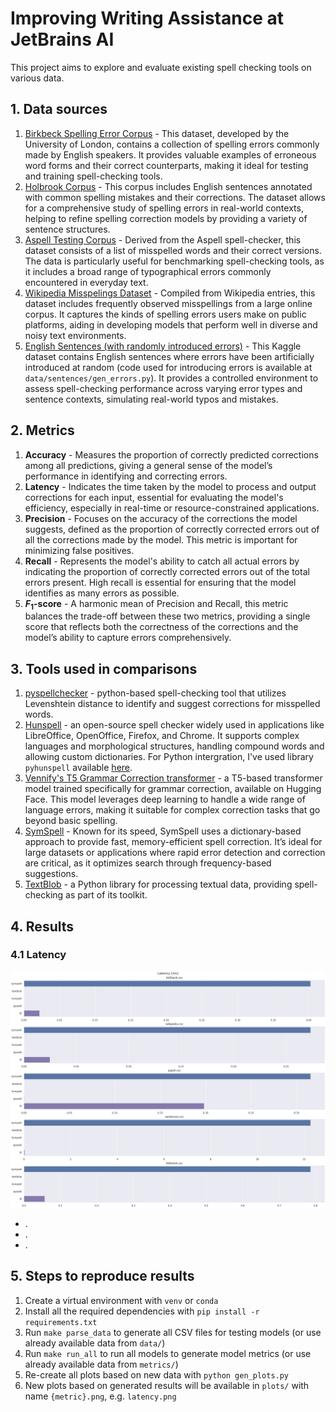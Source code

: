 # Improving Writing Assistance at JetBrains AI

This project aims to explore and evaluate existing spell checking tools on various data.

## 1. Data sources

1. [Birkbeck Spelling Error Corpus](https://www.dcs.bbk.ac.uk/~roger/corpora.html) - This dataset, developed by the University of London, contains a collection of spelling errors commonly made by English speakers. It provides valuable examples of erroneous word forms and their correct counterparts, making it ideal for testing and training spell-checking tools.
2. [Holbrook Corpus](https://www.dcs.bbk.ac.uk/~roger/holbrook-tagged.dat) - This corpus includes English sentences annotated with common spelling mistakes and their corrections. The dataset allows for a comprehensive study of spelling errors in real-world contexts, helping to refine spelling correction models by providing a variety of sentence structures.
3. [Aspell Testing Corpus](https://www.dcs.bbk.ac.uk/~roger/aspell.dat) - Derived from the Aspell spell-checker, this dataset consists of a list of misspelled words and their correct versions. The data is particularly useful for benchmarking spell-checking tools, as it includes a broad range of typographical errors commonly encountered in everyday text.
4. [Wikipedia Misspelings Dataset](https://www.dcs.bbk.ac.uk/~roger/wikipedia.dat) - Compiled from Wikipedia entries, this dataset includes frequently observed misspellings from a large online corpus. It captures the kinds of spelling errors users make on public platforms, aiding in developing models that perform well in diverse and noisy text environments.
5. [English Sentences (with randomly introduced errors)](https://www.kaggle.com/datasets/nikitricky/random-english-sentences) - This Kaggle dataset contains English sentences where errors have been artificially introduced at random (code used for introducing errors is available at `data/sentences/gen_errors.py`). It provides a controlled environment to assess spell-checking performance across varying error types and sentence contexts, simulating real-world typos and mistakes.

## 2. Metrics

1. **Accuracy** - Measures the proportion of correctly predicted corrections among all predictions, giving a general sense of the model’s performance in identifying and correcting errors.
2. **Latency** - Indicates the time taken by the model to process and output corrections for each input, essential for evaluating the model's efficiency, especially in real-time or resource-constrained applications.
3. **Precision** - Focuses on the accuracy of the corrections the model suggests, defined as the proportion of correctly corrected errors out of all the corrections made by the model. This metric is important for minimizing false positives.
4. **Recall** - Represents the model's ability to catch all actual errors by indicating the proportion of correctly corrected errors out of the total errors present. High recall is essential for ensuring that the model identifies as many errors as possible.
5. **$F_{1}$-score** - A harmonic mean of Precision and Recall, this metric balances the trade-off between these two metrics, providing a single score that reflects both the correctness of the corrections and the model’s ability to capture errors comprehensively.

## 3. Tools used in comparisons

1. [pyspellchecker](https://github.com/barrust/pyspellchecker?tab=readme-ov-file) - python-based spell-checking tool that utilizes Levenshtein distance to identify and suggest corrections for misspelled words.
2. [Hunspell](https://github.com/hunspell/hunspell) -  an open-source spell checker widely used in applications like LibreOffice, OpenOffice, Firefox, and Chrome. It supports complex languages and morphological structures, handling compound words and allowing custom dictionaries. For Python intergration, I've used library `pyhunspell` available [here](https://github.com/pyhunspell/pyhunspell).
3. [Vennify's T5 Grammar Correction transformer](https://huggingface.co/vennify/t5-base-grammar-correction) - a T5-based transformer model trained specifically for grammar correction, available on Hugging Face. This model leverages deep learning to handle a wide range of language errors, making it suitable for complex correction tasks that go beyond basic spelling.
4. [SymSpell](https://github.com/wolfgarbe/SymSpell) - Known for its speed, SymSpell uses a dictionary-based approach to provide fast, memory-efficient spell correction. It’s ideal for large datasets or applications where rapid error detection and correction are critical, as it optimizes search through frequency-based suggestions.
5. [TextBlob](https://github.com/sloria/TextBlob) - a Python library for processing textual data, providing spell-checking as part of its toolkit.

## 4. Results

### 4.1 Latency

![Latency plot](plots/latency.png "Latency plot")

- .
- .
- .

## 5. Steps to reproduce results

1. Create a virtual environment with `venv` or `conda`
2. Install all the required dependencies with `pip install -r requirements.txt`
3. Run `make parse_data` to generate all CSV files for testing models (or use already available data from `data/`)
4. Run `make run_all` to run all models to generate model metrics (or use already available data from `metrics/`)
5. Re-create all plots based on new data with `python gen_plots.py`
6. New plots based on generated results will be available in `plots/` with name `{metric}.png`, e.g. `latency.png`